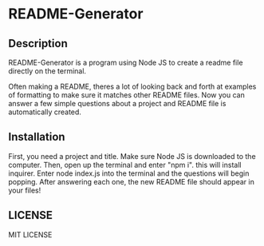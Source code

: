 # README-Generator 

## Description 

README-Generator is a program using Node JS to create a readme file directly on the terminal. 

Often making a README, theres a lot of looking back and forth at examples of formatting to make sure it matches other README files. Now you can answer a few simple questions about a project and README file is automatically created. 

## Installation 

First, you need a project and title. Make sure Node JS is downloaded to the computer. Then, open up the terminal and enter "npm i". this will install inquirer. Enter node index.js into the terminal and the questions will begin popping. After answering each one, the new README file should appear in your files! 

## LICENSE 

MIT LICENSE  

